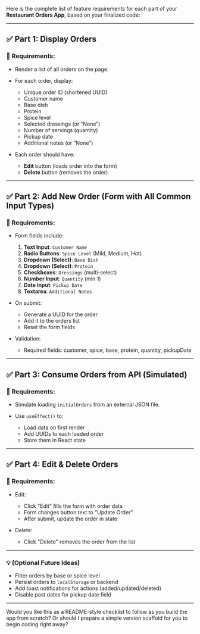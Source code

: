 Here is the complete list of feature requirements for each part of your **Restaurant Orders App**, based on your finalized code:

---

## ✅ Part 1: Display Orders

### 🧾 Requirements:

- Render a list of all orders on the page.
- For each order, display:

  - Unique order ID (shortened UUID)
  - Customer name
  - Base dish
  - Protein
  - Spice level
  - Selected dressings (or “None”)
  - Number of servings (quantity)
  - Pickup date
  - Additional notes (or “None”)

- Each order should have:

  - **Edit** button (loads order into the form)
  - **Delete** button (removes the order)

---

## ✅ Part 2: Add New Order (Form with All Common Input Types)

### 🧾 Requirements:

- Form fields include:

  1. **Text Input**: `Customer Name`
  2. **Radio Buttons**: `Spice Level` (Mild, Medium, Hot)
  3. **Dropdown (Select)**: `Base Dish`
  4. **Dropdown (Select)**: `Protein`
  5. **Checkboxes**: `Dressings` (multi-select)
  6. **Number Input**: `Quantity` (min 1)
  7. **Date Input**: `Pickup Date`
  8. **Textarea**: `Additional Notes`

- On submit:

  - Generate a UUID for the order
  - Add it to the orders list
  - Reset the form fields

- Validation:

  - Required fields: customer, spice, base, protein, quantity, pickupDate

---

## ✅ Part 3: Consume Orders from API (Simulated)

### 🧾 Requirements:

- Simulate loading `initialOrders` from an external JSON file.
- Use `useEffect()` to:

  - Load data on first render
  - Add UUIDs to each loaded order
  - Store them in React state

---

## ✅ Part 4: Edit & Delete Orders

### 🧾 Requirements:

- Edit:

  - Click "Edit" fills the form with order data
  - Form changes button text to "Update Order"
  - After submit, update the order in state

- Delete:

  - Click "Delete" removes the order from the list

---

### 💡 (Optional Future Ideas)

- Filter orders by base or spice level
- Persist orders to `localStorage` or backend
- Add toast notifications for actions (added/updated/deleted)
- Disable past dates for pickup date field

---

Would you like this as a README-style checklist to follow as you build the app from scratch? Or should I prepare a simple version scaffold for you to begin coding right away?
